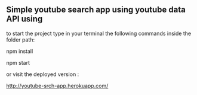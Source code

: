 ## Simple youtube search app using youtube data API using 

to start the project type in your terminal the following commands inside the folder path:

npm install

npm start

or visit the deployed version :

http://youtube-srch-app.herokuapp.com/
